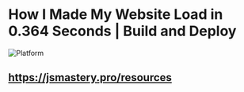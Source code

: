 # How I Made My Website Load in 0.364 Seconds | Build and Deploy
![Platform](https://i.ibb.co/Cmc2FhW/Thumbnail-11.png)

## https://jsmastery.pro/resources
